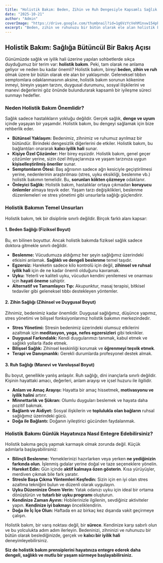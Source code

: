 ```yaml
---
title: "Holistik Bakım: Beden, Zihin ve Ruh Dengesiyle Kapsamlı Sağlık Yolculuğu"
date: "2025-10-21"
author: "Admin"
coverImage: "https://drive.google.com/thumbnail?id=1g6VzYcVehM1nvw154phVrxUG-TWfhYlg&sz=w1000"
excerpt: "Beden, zihin ve ruhunuzu bir bütün olarak ele alan holistik bakımı keşfedin. Kapsamlı sağlık için ipuçları burada."
---
```

## Holistik Bakım: Sağlığa Bütüncül Bir Bakış Açısı

Günümüzde sağlık ve iyilik hali üzerine yapılan sohbetlerde sıkça duyduğumuz bir terim var: **holistik bakım**. Peki, tam olarak ne anlama geliyor ve neden bu kadar önemli? Holistik bakım, bireyi **beden, zihin ve ruh** olmak üzere bir bütün olarak ele alan bir yaklaşımdır. Geleneksel tıbbın semptomlara odaklanmasının aksine, holistik bakım sorunun kökenine inmeyi, bireyin yaşam tarzını, duygusal durumunu, sosyal ilişkilerini ve manevi değerlerini göz önünde bulundurarak kapsamlı bir iyileşme süreci sunmayı hedefler.

### Neden Holistik Bakım Önemlidir?

Sağlık sadece hastalıkların yokluğu değildir. Gerçek sağlık, **denge ve uyum** içinde yaşayan bir yaşamdır. Holistik bakım, bu dengeyi sağlamak için bize rehberlik eder.

*   **Bütünsel Yaklaşım:** Bedenimiz, zihnimiz ve ruhumuz ayrılmaz bir bütündür. Birindeki dengesizlik diğerlerini de etkiler. Holistik bakım, bu bağlantıları onararak **kalıcı iyilik hali** sunar.
*   **Kişiye Özel Çözümler:** Her birey eşsizdir. Holistik bakım, genel geçer çözümler yerine, sizin özel ihtiyaçlarınıza ve yaşam tarzınıza uygun **kişiselleştirilmiş öneriler** sunar.
*   **Semptomların Ötesi:** Baş ağrısının sadece ağrı kesiciyle geçiştirilmesi yerine, nedenlerinin araştırılması (stres, uyku eksikliği, beslenme vb.) holistik bakımın temelidir. Bu, **sorunları kökten çözmeye** odaklanır.
*   **Önleyici Sağlık:** Holistik bakım, hastalıklar ortaya çıkmadan **koruyucu önlemler** almaya teşvik eder. Yaşam tarzı değişiklikleri, beslenme düzenlemeleri ve stres yönetimi gibi unsurlarla sağlığı güçlendirir.

### Holistik Bakımın Temel Unsurları

Holistik bakım, tek bir disiplinle sınırlı değildir. Birçok farklı alanı kapsar:

#### **1. Beden Sağlığı (Fiziksel Boyut)**

Bu, en bilinen boyuttur. Ancak holistik bakımda fiziksel sağlık sadece doktora gitmekle sınırlı değildir.

*   **Beslenme:** Vücudumuza aldığımız her şeyin sağlığımız üzerindeki etkisini anlamak. **Sağlıklı ve dengeli beslenme** temel taşıdır.
*   **Egzersiz:** Hareketin sadece kilo kontrolü için değil, **zihinsel ve ruhsal iyilik hali** için de ne kadar önemli olduğunu kavramak.
*   **Uyku:** Yeterli ve kaliteli uyku, vücudun kendini yenilemesi ve onarması için **hayati öneme** sahiptir.
*   **Alternatif ve Tamamlayıcı Tıp:** Akupunktur, masaj terapisi, bitkisel tedaviler gibi geleneksel tıbbı destekleyen yöntemler.

#### **2. Zihin Sağlığı (Zihinsel ve Duygusal Boyut)**

Zihnimiz, bedenimiz kadar önemlidir. Duygusal sağlığımız, düşünce yapımız, stres yönetimi ve bilişsel fonksiyonlarımız holistik bakımın merkezindedir.

*   **Stres Yönetimi:** Stresin bedenimiz üzerindeki olumsuz etkilerini azaltmak için **meditasyon, yoga, nefes egzersizleri** gibi teknikler.
*   **Duygusal Farkındalık:** Kendi duygularımızı tanımak, kabul etmek ve sağlıklı yollarla ifade etmek.
*   **Bilişsel Sağlık:** Zihinsel keskinliği korumak ve **öğrenmeyi teşvik etmek**.
*   **Terapi ve Danışmanlık:** Gerekli durumlarda profesyonel destek almak.

#### **3. Ruh Sağlığı (Manevi ve Varoluşsal Boyut)**

Bu boyut, genellikle yanlış anlaşılır. Ruh sağlığı, dini inançlarla sınırlı değildir. Kişinin hayattaki amacı, değerleri, anlam arayışı ve içsel huzuru ile ilgilidir.

*   **Anlam ve Amaç Arayışı:** Hayatta bir amaç hissetmek, **motivasyonu ve iyilik halini** artırır.
*   **Minnettarlık ve Şükran:** Olumlu duyguları beslemek ve hayata daha pozitif bakmak.
*   **Bağlantı ve Aidiyet:** Sosyal ilişkilerin ve **toplulukla olan bağların** ruhsal sağlığımız üzerindeki gücü.
*   **Doğa ile Bağlantı:** Doğanın iyileştirici gücünden faydalanmak.

### Holistik Bakımı Günlük Hayatınıza Nasıl Entegre Edebilirsiniz?

Holistik bakıma geçiş yapmak karmaşık olmak zorunda değil. Küçük adımlarla başlayabilirsiniz:

*   **Bilinçli Beslenme:** Yemeklerinizi hazırlarken veya yerken **ne yediğinizin farkında olun**. İşlenmiş gıdalar yerine doğal ve taze seçeneklere yönelin.
*   **Hareket Edin:** Gün içinde **aktif kalmaya özen gösterin**. Kısa yürüyüşler, merdiven çıkmak bile fark yaratır.
*   **Stresle Başa Çıkma Yöntemleri Keşfedin:** Sizin için en iyi olan stres azaltma tekniğini bulun ve düzenli olarak uygulayın.
*   **Uyku Düzeninize Önem Verin:** Yatak odanızı uyku için ideal bir ortama dönüştürün ve **tutarlı bir uyku programı** oluşturun.
*   **Kendinize Zaman Ayırın:** Hobilerinizle ilgilenin, sevdiğiniz aktiviteler yapın. **Kendinize iyi bakmayı** önceliklendirin.
*   **Doğa ile İç İçe Olun:** Haftada en az birkaç kez dışarıda vakit geçirmeye çalışın.

Holistik bakım, bir varış noktası değil, bir **sürece**. Kendinize karşı sabırlı olun ve bu yolculukta adım adım ilerleyin. Bedeninizi, zihninizi ve ruhunuzu bir bütün olarak beslediğinizde, gerçek ve **kalıcı bir iyilik hali** deneyimleyebilirsiniz.

**Siz de holistik bakım prensiplerini hayatınıza entegre ederek daha dengeli, sağlıklı ve mutlu bir yaşam sürmeye başlayabilirsiniz.**